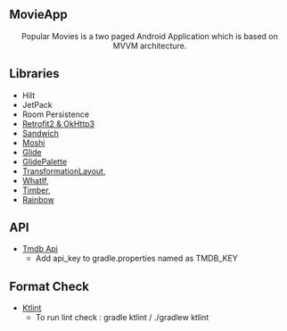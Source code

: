<h2>MovieApp</h2>  
  
 
<p align="center">    
	Popular Movies is a two paged Android Application which is based on MVVM architecture.
</p>  
  
## Libraries
- Hilt 
- JetPack  
- Room Persistence
- [Retrofit2 & OkHttp3](https://github.com/square/retrofit) 
- [Sandwich](https://github.com/skydoves/Sandwich) 
- [Moshi](https://github.com/square/moshi/)
- [Glide](https://github.com/bumptech/glide)
-  [GlidePalette](https://github.com/florent37/GlidePalette)
- [TransformationLayout](https://github.com/skydoves/transformationlayout),
- [WhatIf](https://github.com/skydoves/whatif),
- [Timber](https://github.com/JakeWharton/timber),
- [Rainbow](https://github.com/skydoves/rainbow) 
  
 ## API
 - [Tmdb Api](https://developers.themoviedb.org/3)
	 - Add api_key to gradle.properties named as TMDB_KEY
	 
## Format Check
- [Ktlint](https://ktlint.github.io/)
    - To run lint check : gradle ktlint / ./gradlew ktlint